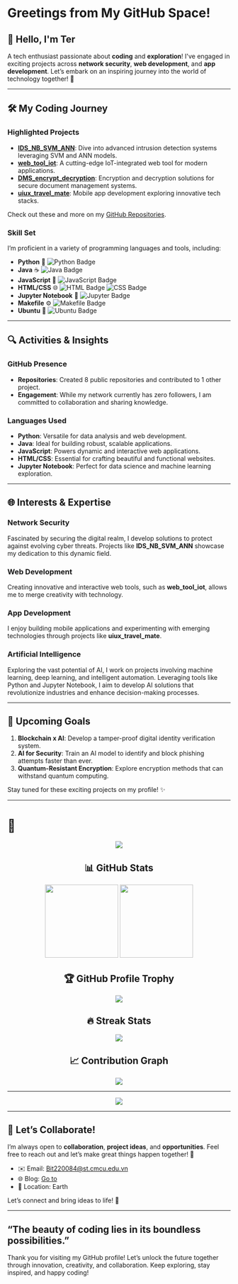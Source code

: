 
# Greetings from My GitHub Space!

## 👋 Hello, I'm **Ter**
A tech enthusiast passionate about **coding** and **exploration**! I've engaged in exciting projects across **network security**, **web development**, and **app development**. Let’s embark on an inspiring journey into the world of technology together! 🚀

---

## 🛠️ My Coding Journey

### **Highlighted Projects**
- **[IDS_NB_SVM_ANN](https://github.com/Github-303/IDS_NB_SVM_ANN)**: Dive into advanced intrusion detection systems leveraging SVM and ANN models.
- **[web_tool_iot](https://github.com/Github-303/web_tool_iot)**: A cutting-edge IoT-integrated web tool for modern applications.
- **[DMS_encrypt_decryption](https://github.com/Github-303/DMS_encrypt_decryption)**: Encryption and decryption solutions for secure document management systems.
- **[uiux_travel_mate](https://github.com/Github-303/uiux_travel_mate)**: Mobile app development exploring innovative tech stacks.

Check out these and more on my [GitHub Repositories](https://github.com/Github-303).

### Skill Set
I’m proficient in a variety of programming languages and tools, including:

- **Python** 🐍  ![Python Badge](https://img.shields.io/badge/-Python-3776AB?logo=python&logoColor=white&style=flat-square)  
- **Java** ☕  ![Java Badge](https://img.shields.io/badge/-Java-007396?logo=java&logoColor=white&style=flat-square)  
- **JavaScript** 📜  ![JavaScript Badge](https://img.shields.io/badge/-JavaScript-F7DF1E?logo=javascript&logoColor=black&style=flat-square) 
- **HTML/CSS** 🌐  ![HTML Badge](https://img.shields.io/badge/-HTML5-E34F26?logo=html5&logoColor=white&style=flat-square)  ![CSS Badge](https://img.shields.io/badge/-CSS3-1572B6?logo=css3&logoColor=white&style=flat-square)  
- **Jupyter Notebook** 📓  ![Jupyter Badge](https://img.shields.io/badge/-Jupyter-F37626?logo=jupyter&logoColor=white&style=flat-square)
- **Makefile** ⚙️  ![Makefile Badge](https://img.shields.io/badge/-Makefile-064F8C?style=flat-square)
- **Ubuntu** 🐧  ![Ubuntu Badge](https://img.shields.io/badge/-Ubuntu-E95420?logo=ubuntu&logoColor=white&style=flat-square)

---

## 🔍 Activities & Insights

### **GitHub Presence**
- **Repositories**: Created 8 public repositories and contributed to 1 other project.
- **Engagement**: While my network currently has zero followers, I am committed to collaboration and sharing knowledge.

### **Languages Used**
- **Python**: Versatile for data analysis and web development.
- **Java**: Ideal for building robust, scalable applications.
- **JavaScript**: Powers dynamic and interactive web applications.
- **HTML/CSS**: Essential for crafting beautiful and functional websites.
- **Jupyter Notebook**: Perfect for data science and machine learning exploration.

---

## 🌐 Interests & Expertise

### **Network Security**
Fascinated by securing the digital realm, I develop solutions to protect against evolving cyber threats. Projects like **IDS_NB_SVM_ANN** showcase my dedication to this dynamic field.

### **Web Development**
Creating innovative and interactive web tools, such as **web_tool_iot**, allows me to merge creativity with technology.

### **App Development**
I enjoy building mobile applications and experimenting with emerging technologies through projects like **uiux_travel_mate**.

### **Artificial Intelligence**
Exploring the vast potential of AI, I work on projects involving machine learning, deep learning, and intelligent automation. Leveraging tools like Python and Jupyter Notebook, I aim to develop AI solutions that revolutionize industries and enhance decision-making processes.

---

## 🎯 Upcoming Goals
1. **Blockchain x AI**: Develop a tamper-proof digital identity verification system.
2. **AI for Security**: Train an AI model to identify and block phishing attempts faster than ever.
3. **Quantum-Resistant Encryption**: Explore encryption methods that can withstand quantum computing.

Stay tuned for these exciting projects on my profile! ✨

---

# 🌟

<div align="center">

![](https://komarev.com/ghpvc/?username=github-303&color=brightgreen&style=for-the-badge)

## 📊 GitHub Stats

<p align="center">
<img src="https://github-readme-stats.vercel.app/api?username=github-303&show_icons=true&theme=tokyonight&hide_border=true&count_private=true" height="165">
<img src="https://github-readme-stats.vercel.app/api/top-langs/?username=github-303&layout=compact&theme=tokyonight&hide_border=true" height="165">
</p>

## 🏆 GitHub Profile Trophy

<p align="center">
<img src="https://github-profile-trophy.vercel.app/?username=github-303&theme=tokyonight&column=7&no-frame=true&no-bg=true">
</p>

## 🔥 Streak Stats

<p align="center">
<img src="https://github-readme-streak-stats.herokuapp.com/?user=github-303&theme=tokyonight&hide_border=true">
</p>
<!-- Alternative style -->
<!-- [![GitHub Streak](https://github-readme-streak-stats.herokuapp.com?user=github-303&theme=radical&hide_border=true&border_radius=10&date_format=j%20M%5B%20Y%5D&card_width=500)](https://git.io/streak-stats) -->

## 📈 Contribution Graph

![](https://github-readme-activity-graph.vercel.app/graph?username=github-303&theme=tokyo-night&hide_border=true)

---
<p align="center">
  <img src="https://capsule-render.vercel.app/api?type=waving&color=gradient&height=100&section=footer"/>
</p>

</div>

---

## 🤝 Let’s Collaborate!
I’m always open to **collaboration**, **project ideas**, and **opportunities**. Feel free to reach out and let’s make great things happen together! 🌟

- ✉️ Email: [Bit220084@st.cmcu.edu.vn](#)
- 🌐 Blog: [Go to](https://github-303.github.io/nodejs_blog/)
- 📍 Location: Earth

Let’s connect and bring ideas to life! 🚀

---

## “The beauty of coding lies in its boundless possibilities.”
Thank you for visiting my GitHub profile! Let’s unlock the future together through innovation, creativity, and collaboration. Keep exploring, stay inspired, and happy coding!
